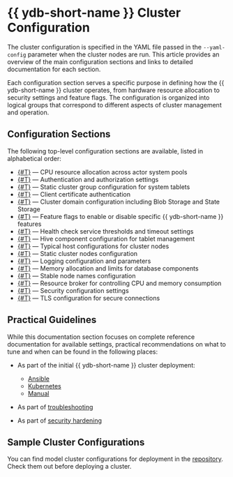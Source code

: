 # {{ ydb-short-name }} Cluster Configuration

The cluster configuration is specified in the YAML file passed in the `--yaml-config` parameter when the cluster nodes are run. This article provides an overview of the main configuration sections and links to detailed documentation for each section.

Each configuration section serves a specific purpose in defining how the {{ ydb-short-name }} cluster operates, from hardware resource allocation to security settings and feature flags. The configuration is organized into logical groups that correspond to different aspects of cluster management and operation.

## Configuration Sections

The following top-level configuration sections are available, listed in alphabetical order:

- [{#T}](actor_system_config.md) — CPU resource allocation across actor system pools
- [{#T}](auth_config.md) — Authentication and authorization settings
- [{#T}](blob_storage_config.md) — Static cluster group configuration for system tablets
- [{#T}](client_certificate_authorization.md) — Client certificate authentication
- [{#T}](domains_config.md) — Cluster domain configuration including Blob Storage and State Storage
- [{#T}](feature_flags.md) — Feature flags to enable or disable specific {{ ydb-short-name }} features
- [{#T}](healthcheck_config.md) — Health check service thresholds and timeout settings
- [{#T}](hive.md) — Hive component configuration for tablet management
- [{#T}](host_configs.md) — Typical host configurations for cluster nodes
- [{#T}](hosts.md) — Static cluster nodes configuration
- [{#T}](log_config.md) — Logging configuration and parameters
- [{#T}](memory_controller_config.md) — Memory allocation and limits for database components
- [{#T}](node_broker_config.md) — Stable node names configuration
- [{#T}](resource_broker_config.md) — Resource broker for controlling CPU and memory consumption
- [{#T}](security_config.md) — Security configuration settings
- [{#T}](tls.md) — TLS configuration for secure connections

## Practical Guidelines

While this documentation section focuses on complete reference documentation for available settings, practical recommendations on what to tune and when can be found in the following places:

- As part of the initial {{ ydb-short-name }} cluster deployment:

    - [Ansible](../../devops/deployment-options/ansible/initial-deployment.md)
    - [Kubernetes](../../devops/deployment-options/kubernetes/initial-deployment.md)
    - [Manual](../../devops/deployment-options/manual/initial-deployment.md)

- As part of [troubleshooting](../../troubleshooting/index.md)
- As part of [security hardening](../../security/index.md)

## Sample Cluster Configurations

You can find model cluster configurations for deployment in the [repository](https://github.com/ydb-platform/ydb/tree/main/ydb/deploy/yaml_config_examples/). Check them out before deploying a cluster.
